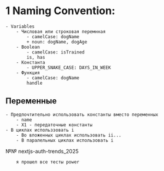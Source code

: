 # 1 Naming Convention:
    - Variables
        - Числовая или строковая перемнная
            - camelCase: dogName
            + noun: dogName, dogAge 
        - Boolean
            - camelCase: isTrained
            is, has
        - Константа
            - UPPER_SNAKE_CASE: DAYS_IN_WEEK
        - Функция
            - camelCase: dogName
            handle
  
## Переменные
    - Предпочтительно использовать константы вместо переменных
        - name 
        - X1 - передаточные константы
    - В циклах использзовать i
        - Во вложенных циклах использовать ii...
        - В паралельных циклах использовать i


№№ 
		nextjs-auth-trends_2025

		я прошел все тесты power 